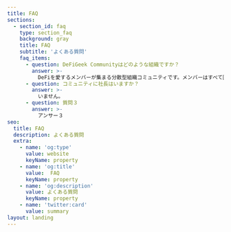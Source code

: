 ```yaml
---
title: FAQ
sections:
  - section_id: faq
    type: section_faq
    background: gray
    title: FAQ
    subtitle: 'よくある質問'
    faq_items:
      - question: DeFiGeek Communityはどのような組織ですか？
        answer: >-
          DeFiを愛するメンバーが集まる分散型組織コミュニティです。メンバーはすべて匿名で参加し、DeFiの正しい知識を議論し、日本のDeFiを盛り上げるために参加しています。
      - question: コミュニティに社長はいますか？
        answer: >-
          いません。
      - question: 質問３
        answer: >-
          アンサー３
seo:
  title: FAQ
  description: よくある質問
  extra:
    - name: 'og:type'
      value: website
      keyName: property
    - name: 'og:title'
      value:  FAQ
      keyName: property
    - name: 'og:description'
      value: よくある質問
      keyName: property
    - name: 'twitter:card'
      value: summary
layout: landing
---
```

